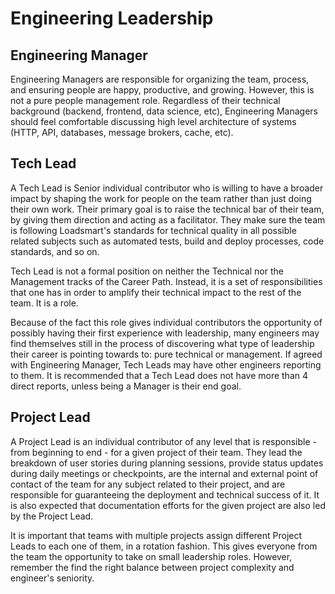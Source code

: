 # Engineering Leadership

## Engineering Manager

Engineering Managers are responsible for organizing the team, process, and ensuring people are happy, productive, and growing. However, this is not a pure people management role. Regardless of their technical background (backend, frontend, data science, etc), Engineering Managers should feel comfortable discussing high level architecture of systems (HTTP, API, databases, message brokers, cache, etc). 

## Tech Lead

A Tech Lead is Senior individual contributor who is willing to have a broader impact by shaping the work for people on the team rather than just doing their own work. Their primary goal is to raise the technical bar of their team, by giving them direction and acting as a facilitator. They make sure the team is following Loadsmart's standards for technical quality in all possible related subjects such as automated tests, build and deploy processes, code standards, and so on.

Tech Lead is not a formal position on neither the Technical nor the Management tracks of the Career Path. Instead, it is a set of responsibilities that one has in order to amplify their technical impact to the rest of the team. It is a role.

Because of the fact this role gives individual contributors the opportunity of possibly having their first experience with leadership, many engineers may find themselves still in the process of discovering what type of leadership their career is pointing towards to: pure technical or management. If agreed with Engineering Manager, Tech Leads may have other engineers reporting to them. It is recommended that a Tech Lead does not have more than 4 direct reports, unless being a Manager is their end goal.

## Project Lead

A Project Lead is an individual contributor of any level that is responsible - from beginning to end - for a given project of their team. They lead the breakdown of user stories during planning sessions, provide status updates during daily meetings or checkpoints, are the internal and external point of contact of the team for any subject related to their project, and are responsible for guaranteeing the deployment and technical success of it. It is also expected that documentation efforts for the given project are also led by the Project Lead.

It is important that teams with multiple projects assign different Project Leads to each one of them, in a rotation fashion. This gives everyone from the team the opportunity to take on small leadership roles. However, remember the find the right balance between project complexity and engineer's seniority.